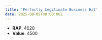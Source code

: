```yaml
---
title: 'Perfectly Legitimate Business Hat'
date: 2025-08-05T00:00:00Z
---
```

- **RAP**: 4020
- **Value**: 4500
